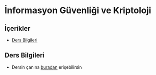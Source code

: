 # İnformasyon Güvenliği ve Kriptoloji <!-- omit in toc -->

## İçerikler <!-- omit in toc -->

- [Ders Bilgileri](#ders-bilgileri)

## Ders Bilgileri

- Dersin çanına [buradan][Çan] erişebilirsin

[Çan]: ../../res/kripta_can.jpeg